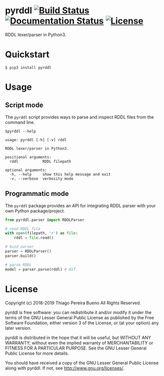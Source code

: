 # pyrddl [![Build Status](https://travis-ci.org/thiagopbueno/pyrddl.svg?branch=master)](https://travis-ci.org/thiagopbueno/pyrddl) [![Documentation Status](https://readthedocs.org/projects/pyrddl/badge/?version=latest)](https://pyrddl.readthedocs.io/en/latest/?badge=latest) [![License](https://img.shields.io/aur/license/yaourt.svg)](https://github.com/thiagopbueno/pyrddl/blob/master/LICENSE)

RDDL lexer/parser in Python3.

# Quickstart

```text
$ pip3 install pyrddl
```

# Usage


## Script mode

The ``pyrddl`` script provides ways to parse and inspect RDDL files
from the command line.

```text
$pyrddl --help

usage: pyrddl [-h] [-v] rddl

RDDL lexer/parser in Python3.

positional arguments:
  rddl           RDDL filepath

optional arguments:
  -h, --help     show this help message and exit
  -v, --verbose  verbosity mode
```

## Programmatic mode

The ``pyrddl`` package provides an API for integrating RDDL parser
with your own Python package/project.

```python
from pyrddl.parser import RDDLParser

# read RDDL file
with open(filepath, 'r') as file:
    rddl = file.read()

# buid parser
parser = RDDLParser()
parser.build()

# parse RDDL
model = parser.parse(rddl) # AST
```

# License

Copyright (c) 2018-2019 Thiago Pereira Bueno All Rights Reserved.

pyrddl is free software: you can redistribute it and/or modify it
under the terms of the GNU Lesser General Public License as published by
the Free Software Foundation, either version 3 of the License, or (at
your option) any later version.

pyrddl is distributed in the hope that it will be useful, but
WITHOUT ANY WARRANTY; without even the implied warranty of
MERCHANTABILITY or FITNESS FOR A PARTICULAR PURPOSE. See the GNU Lesser
General Public License for more details.

You should have received a copy of the GNU Lesser General Public License
along with pyrddl. If not, see http://www.gnu.org/licenses/.
